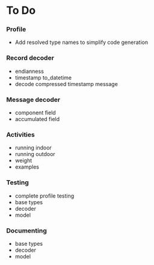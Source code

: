 # To Do

### Profile ###
* Add resolved type names to simplify code generation

### Record decoder ###
* endianness
* timestamp to_datetime
* decode compressed timestamp message

### Message decoder ###
* component field
* accumulated field

### Activities ###
* running indoor
* running outdoor
* weight
* examples

### Testing ###
* complete profile testing
* base types
* decoder
* model

### Documenting ###
* base types
* decoder
* model
